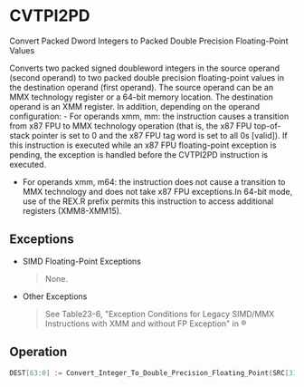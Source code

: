 # CVTPI2PD

Convert Packed Dword Integers to Packed Double Precision Floating-Point Values

Converts two packed signed doubleword integers in the source operand (second operand) to two packed double precision floating-point values in the destination operand (first operand).
The source operand can be an MMX technology register or a 64-bit memory location.
The destination operand is an XMM register.
In addition, depending on the operand configuration: - For operands xmm, mm: the instruction causes a transition from x87 FPU to MMX technology operation (that is, the x87 FPU top-of-stack pointer is set to 0 and the x87 FPU tag word is set to all 0s [valid]).
If this instruction is executed while an x87 FPU floating-point exception is pending, the exception is handled before the CVTPI2PD instruction is executed.
- For operands xmm, m64: the instruction does not cause a transition to MMX technology and does not take x87 FPU exceptions.In 64-bit mode, use of the REX.R prefix permits this instruction to access additional registers (XMM8-XMM15).

## Exceptions

- SIMD Floating-Point Exceptions
  > None.
- Other Exceptions
  > See Table23-6, "Exception Conditions for Legacy SIMD/MMX
  >  Instructions with XMM and without FP Exception" in 
  > ®

## Operation

```C
DEST[63:0] := Convert_Integer_To_Double_Precision_Floating_Point(SRC[31:0]);DEST[127:64] := Convert_Integer_To_Double_Precision_Floating_Point(SRC[63:32]);Intel C/C++ Compiler Intrinsic EquivalentCVTPI2PD __m128d _mm_cvtpi32_pd(__m64 a)
```
